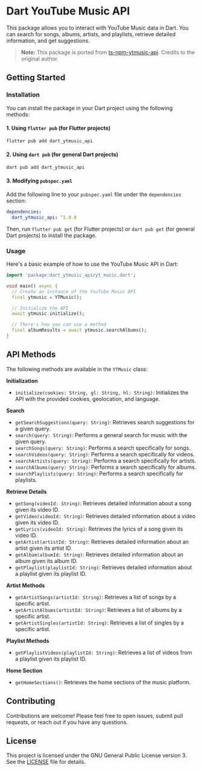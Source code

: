 # Dart YouTube Music API

This package allows you to interact with YouTube Music data in Dart. You can search for songs, albums, artists, and playlists, retrieve detailed information, and get suggestions.

> **Note:** This package is ported from [ts-npm-ytmusic-api](https://github.com/zS1L3NT/ts-npm-ytmusic-api). Credits to the original author.

## Getting Started

### Installation

You can install the package in your Dart project using the following methods:

#### 1. Using `flutter pub` (for Flutter projects)

```bash
flutter pub add dart_ytmusic_api
```

#### 2. Using `dart pub` (for general Dart projects)

```bash
dart pub add dart_ytmusic_api
```

#### 3. Modifying `pubspec.yaml`

Add the following line to your `pubspec.yaml` file under the `dependencies` section:

```yaml
dependencies:
  dart_ytmusic_api: ^1.0.0
```

Then, run `flutter pub get` (for Flutter projects) or `dart pub get` (for general Dart projects) to install the package.

### Usage
Here's a basic example of how to use the YouTube Music API in Dart:

```dart
import 'package:dart_ytmusic_api/yt_music.dart';

void main() async {
  // Create an instance of the YouTube Music API
  final ytmusic = YTMusic();

  // Initialize the API
  await ytmusic.initialize();

  // There's how you can use a method
  final albumResults = await ytmusic.searchAlbums();
}
```

## API Methods

The following methods are available in the `YTMusic` class:

**Initialization**

- `initialize(cookies: String, gl: String, hl: String)`: Initializes the API with the provided cookies, geolocation, and language.

**Search**

- `getSearchSuggestions(query: String)`: Retrieves search suggestions for a given query.
- `search(query: String)`: Performs a general search for music with the given query.
- `searchSongs(query: String)`: Performs a search specifically for songs.
- `searchVideos(query: String)`: Performs a search specifically for videos.
- `searchArtists(query: String)`: Performs a search specifically for artists.
- `searchAlbums(query: String)`: Performs a search specifically for albums.
- `searchPlaylists(query: String)`: Performs a search specifically for playlists.

**Retrieve Details**

- `getSong(videoId: String)`: Retrieves detailed information about a song given its video ID.
- `getVideo(videoId: String)`: Retrieves detailed information about a video given its video ID.
- `getLyrics(videoId: String)`: Retrieves the lyrics of a song given its video ID.
- `getArtist(artistId: String)`: Retrieves detailed information about an artist given its artist ID.
- `getAlbum(albumId: String)`: Retrieves detailed information about an album given its album ID.
- `getPlaylist(playlistId: String)`: Retrieves detailed information about a playlist given its playlist ID.

**Artist Methods**

- `getArtistSongs(artistId: String)`: Retrieves a list of songs by a specific artist.
- `getArtistAlbums(artistId: String)`: Retrieves a list of albums by a specific artist.
- `getArtistSingles(artistId: String)`: Retrieves a list of singles by a specific artist.

**Playlist Methods**

- `getPlaylistVideos(playlistId: String)`: Retrieves a list of videos from a playlist given its playlist ID.

**Home Section**

- `getHomeSections()`: Retrieves the home sections of the music platform.

## Contributing

Contributions are welcome! Please feel free to open issues, submit pull requests, or reach out if you have any questions.

## License

This project is licensed under the GNU General Public License version 3. See the [LICENSE](LICENSE) file for details.
